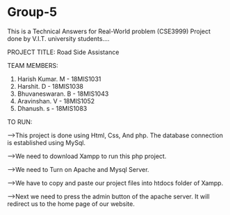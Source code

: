 # Group-5
This is a Technical Answers for Real-World problem (CSE3999) Project done by V.I.T. university students....

PROJECT TITLE:
Road Side Assistance

TEAM MEMBERS:
1. Harish Kumar. M - 18MIS1031
2. Harshit. D - 18MIS1038
3. Bhuvaneswaran. B - 18MIS1043
4. Aravinshan. V - 18MIS1052
5. Dhanush. s - 18MIS1083

TO RUN:

-->This project is done using Html, Css, And php. The database connection is established using MySql.

-->We need to download Xampp to run this php project.

-->We need to Turn on Apache and Mysql Server.

-->We have to copy and paste our project files into htdocs folder of Xampp.

-->Next we need to press the admin button of the apache server. It will redirect us to the home page of our website.
